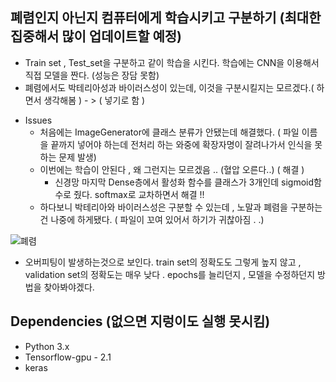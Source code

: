 ## 폐렴인지 아닌지 컴퓨터에게 학습시키고 구분하기 (최대한 집중해서 많이 업데이트할 예정)

- Train set , Test_set을 구분하고 같이 학습을 시킨다. 학습에는 CNN을 이용해서 직접 모델을 짠다. (성능은 장담 못함) 
- 폐렴에서도 박테리아성과 바이러스성이 있는데, 이것을 구분시킬지는 모르겠다.( 하면서 생각해봄 ) - > ( 넣기로 함 )





* Issues 
  - 처음에는 ImageGenerator에 클래스 분류가 안됐는데 해결했다. ( 파일 이름을 끝까지 넣어야 하는데 전처리 하는 와중에 확장자명이 잘려나가서 인식을 못하는 문제 발생)
  - 이번에는 학습이 안된다 , 왜 그런지는 모르겠음 .. (혈압 오른다..) ( 해결 ) 
     * 신경망 마지막 Dense층에서 활성화 함수를 클래스가 3개인데 sigmoid함수로 줬다. softmax로 교차하면서 해결 !! 
  - 하다보니 박테리아와 바이러스성은 구분할 수 있는데 , 노말과 폐렴을 구분하는건 나중에 하게됐다. ( 파일이 꼬여 있어서 하기가 귀찮아짐 . .)

![폐렴](https://user-images.githubusercontent.com/50771738/99132702-93972380-265a-11eb-9b82-811ed0542ff0.png)
* 오버피팅이 발생하는것으로 보인다. train set의 정확도도 그렇게 높지 않고 , validation set의 정확도는 매우 낮다 . epochs를 늘리던지 , 모델을 수정하던지 방법을 찾아봐야겠다.

## Dependencies (없으면 지렁이도 실행 못시킴)

- Python 3.x 
- Tensorflow-gpu - 2.1 
- keras 
